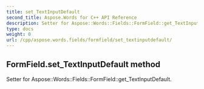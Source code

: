 ```yaml
---
title: set_TextInputDefault
second_title: Aspose.Words for C++ API Reference
description: Setter for Aspose::Words::Fields::FormField::get_TextInputDefault. 
type: docs
weight: 0
url: /cpp/aspose.words.fields/formfield/set_textinputdefault/
---
```

## FormField.set_TextInputDefault method


Setter for Aspose::Words::Fields::FormField::get_TextInputDefault. 

